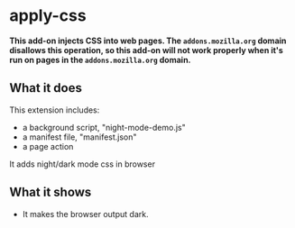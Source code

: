 # apply-css

**This add-on injects CSS into web pages. The `addons.mozilla.org` domain disallows this operation, so this add-on will not work properly when it's run on pages in the `addons.mozilla.org` domain.**

## What it does

This extension includes:

* a background script, "night-mode-demo.js"
* a manifest file, "manifest.json"
* a page action

It adds night/dark mode css in browser 

## What it shows

* It makes the browser output dark. 
